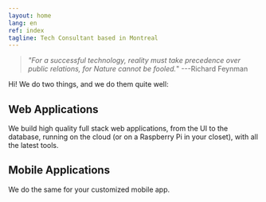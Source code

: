 ```yaml
---
layout: home
lang: en
ref: index
tagline: Tech Consultant based in Montreal
---
```


> _"For a successful technology, reality must take precedence over public relations, for Nature cannot be fooled._"
> ---Richard Feynman

Hi! We do two things, and we do them quite well:

## Web Applications

We build high quality full stack web applications, from the UI to the
database, running on the cloud (or on a Raspberry Pi in your closet),
with all the latest tools.

## Mobile Applications

We do the same for your customized mobile app.
